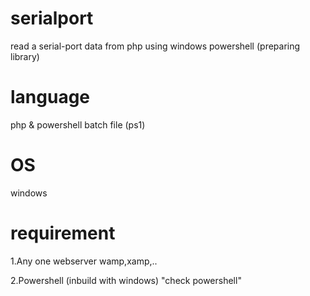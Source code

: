 # serialport
read a serial-port data from php using windows powershell (preparing library)

# language 
php & powershell batch file (ps1)

# OS
windows

# requirement
 1.Any one webserver wamp,xamp,..
 
 2.Powershell (inbuild with windows)
     "check powershell"
 
 
